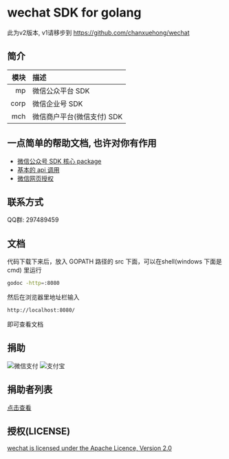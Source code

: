 # wechat SDK for golang
此为v2版本, v1请移步到 https://github.com/chanxuehong/wechat

## 简介
| 模块  | 描述                     |
|-----:|:-------------------------|
| mp   | 微信公众平台 SDK           |
| corp | 微信企业号 SDK             |
| mch  | 微信商户平台(微信支付) SDK   |

## 一点简单的帮助文档, 也许对你有作用
* [微信公众号 SDK 核心 package](/mp/core/README.md)
* [基本的 api 调用](/mp/README.md)
* [微信网页授权](/mp/oauth2/README.md)

## 联系方式
QQ群: 297489459

## 文档
代码下载下来后，放入 GOPATH 路径的 src 下面，可以在shell(windows 下面是 cmd) 里运行
```sh
godoc -http=:8080
```

然后在浏览器里地址栏输入
```sh
http://localhost:8080/
```
即可查看文档

## 捐助
![微信支付](https://github.com/chanxuehong/wechat.v2/blob/master/weixin_pay.png)
![支付宝](https://github.com/chanxuehong/wechat.v2/blob/master/alipay.png)

## 捐助者列表
[点击查看](https://github.com/chanxuehong/wechat.v2/blob/master/donors.md)

## 授权(LICENSE)
[wechat is licensed under the Apache Licence, Version 2.0](http://www.apache.org/licenses/LICENSE-2.0.html)
